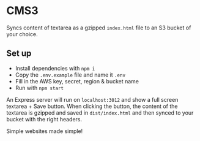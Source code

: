 # CMS3

Syncs content of textarea as a gzipped `index.html` file to an S3 bucket of your choice.

## Set up
- Install dependencies with `npm i`
- Copy the `.env.example` file and name it `.env`
- Fill in the AWS key, secret, region & bucket name
- Run with `npm start`

An Express server will run on `localhost:3012` and show a full screen textarea + Save button. When clicking the button, the content of the textarea is gzipped and saved in `dist/index.html` and then synced to your bucket with the right headers.

Simple websites made simple!
